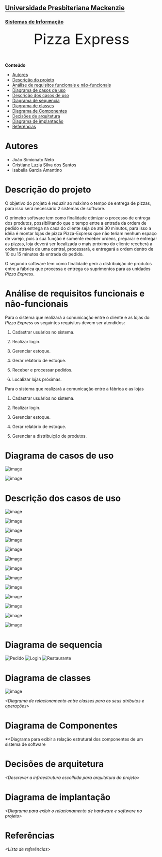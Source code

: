 <h2><a href= "https://www.mackenzie.br">Universidade Presbiteriana Mackenzie</a></h2>
<h3><a href= "https://www.mackenzie.br/graduacao/sao-paulo-higienopolis/sistemas-de-informacao">Sistemas de Informação</a></h3>


<font size="+12"><center>
Pizza Express
</center></font>

**Conteúdo**

- [Autores](#autores)
- [Descrição do projeto](#descrição-do-projeto)
- [Análise de requisitos funcionais e não-funcionais](#análise-de-requisitos-funcionais-e-não-funcionais)
- [Diagrama de casos de uso](#diagrama-de-casos-de-uso)
- [Descrição dos casos de uso](#descrição-dos-casos-de-uso)
- [Diagrama de sequencia](#diagrama-de-sequencia)
- [Diagrama de classes](#diagrama-de-classes)
- [Diagrama de Componentes](#diagrama-de-componentes)
- [Decisões de arquitetura](#decisões-de-arquitetura)
- [Diagrama de implantação](#diagrama-de-implantação)
- [Referências](#referências)


# Autores

* João Simionato Neto
* Cristiane Luzia Silva dos Santos
* Isabella Garcia Amantino


# Descrição do projeto

O objetivo do projeto é reduzir ao máximo o tempo de entrega de pizzas, para isso será necessário 2 sistemas de software.

O primeiro software tem como finalidade otimizar o processo de entrega dos produtos, possibilitando que o tempo entre a entrada da ordem de pedido e a entrega na casa do cliente seja de até 30 minutos, para isso a idéia é montar lojas de pizza Pizza-Express que não teriam nenhum espaço de varejo, pois a sua função é somente receber ordens, preparar e entregar as pizzas, loja deverá ser localizada o mais próximo do cliente receberá a ordem através de uma central, processará, e entregará a ordem dentro de 10 ou 15 minutos da entrada do pedido.

O segundo software tem como finalidade gerir a distribuição de produtos entre a fábrica que processa e entrega os suprimentos para as unidades _Pizza Express_.
# Análise de requisitos funcionais e não-funcionais

Para o sistema que realizará a comunicação entre o cliente e as lojas do _Pizza Express_ os seguintes requisitos devem ser atendidos: 


1. Cadastrar usuários no sistema.


2. Realizar login.


3. Gerenciar estoque.


4. Gerar relatório de estoque.


5. Receber e processar pedidos.


6. Localizar lojas próximas.



Para o sistema que realizará a comunicação entre a fábrica e as lojas

1. Cadastrar usuários no sistema.


2. Realizar login.


3. Gerenciar estoque.


4. Gerar relatório de estoque.


5. Gerenciar a distribuição de produtos.


# Diagrama de casos de uso

![image](https://github.com/Hello-Kitty-Mack/Pizza-Express/assets/85938643/b3c22f30-8264-4bf7-a4c3-1055d86ace88)

![image](https://github.com/Hello-Kitty-Mack/Pizza-Express/assets/85938643/f17b3a3d-88dd-4742-b655-e0c117b68fc3)


# Descrição dos casos de uso

![image](https://github.com/Hello-Kitty-Mack/Pizza-Express/assets/85938643/7f2699ca-72fc-4fa2-b32e-f76f0a6182cd)

![image](https://github.com/Hello-Kitty-Mack/Pizza-Express/assets/85938643/c12f37a9-0aee-453c-b10e-3bcec1338922)

![image](https://github.com/Hello-Kitty-Mack/Pizza-Express/assets/85938643/a66504bc-9c9a-4495-9277-ba558e50a4c7)

![image](https://github.com/Hello-Kitty-Mack/Pizza-Express/assets/85938643/bbe9bdea-c7fb-4895-b61f-ccab1fcda5a5)

![image](https://github.com/Hello-Kitty-Mack/Pizza-Express/assets/85938643/e2f7633f-b501-410f-a42d-ea8b15d1d4a1)

![image](https://github.com/Hello-Kitty-Mack/Pizza-Express/assets/85938643/76c7bf8a-fb86-4f3d-8d99-a1a1cb30a04a)

![image](https://github.com/Hello-Kitty-Mack/Pizza-Express/assets/85938643/3a20c102-2fa5-4609-8466-22cff024fd5a)

![image](https://github.com/Hello-Kitty-Mack/Pizza-Express/assets/85938643/8d81b4fb-4520-4673-bf33-ca0239a36f72)

![image](https://github.com/Hello-Kitty-Mack/Pizza-Express/assets/85938643/668e8a5d-10f5-47b5-82c8-6d312064773d)

![image](https://github.com/Hello-Kitty-Mack/Pizza-Express/assets/85938643/a66e27e5-a94b-4d3c-8c82-a1302a6c1d66)

![image](https://github.com/Hello-Kitty-Mack/Pizza-Express/assets/85938643/7b74dbfc-d4de-4c3f-97b5-312a05a0524c)

![image](https://github.com/Hello-Kitty-Mack/Pizza-Express/assets/85938643/ce3776a5-4eab-47bd-bd48-572ffe328c29)

![image](https://github.com/Hello-Kitty-Mack/Pizza-Express/assets/85938643/8214a396-31f6-43e4-81ef-d735058214b5)

# Diagrama de sequencia

![Pedido](https://github.com/Hello-Kitty-Mack/Pizza-Express/assets/132100510/2b116cf7-89e9-4cdc-b364-c6916a9c63fe)
![Login](https://github.com/Hello-Kitty-Mack/Pizza-Express/assets/132100510/48fa47f1-61c2-4d81-ae2c-e8ded67ef3e5)
![Restaurante](https://github.com/Hello-Kitty-Mack/Pizza-Express/assets/132100510/2a059bf9-1669-455e-924f-fbc3001965a5)

# Diagrama de classes
![image](https://github.com/Hello-Kitty-Mack/Pizza-Express/assets/111824125/317f72e1-73ee-4d1d-9ff1-9f50abc9cd34)


*&lt;Diagrama de relacionamento entre classes para os seus atributos e operações&gt;*

# Diagrama de Componentes

*&lt;Diagrama para exibir a relação estrutural dos componentes de um sistema de software

# Decisões de arquitetura

*&lt;Descrever a infraestrutura escolhida para arquitetura do projeto&gt;*

# Diagrama de implantação

*&lt;Diagrama para exibir o relacionamento de hardware e software no projeto&gt;*

# Referências

*&lt;Lista de referências&gt;*

